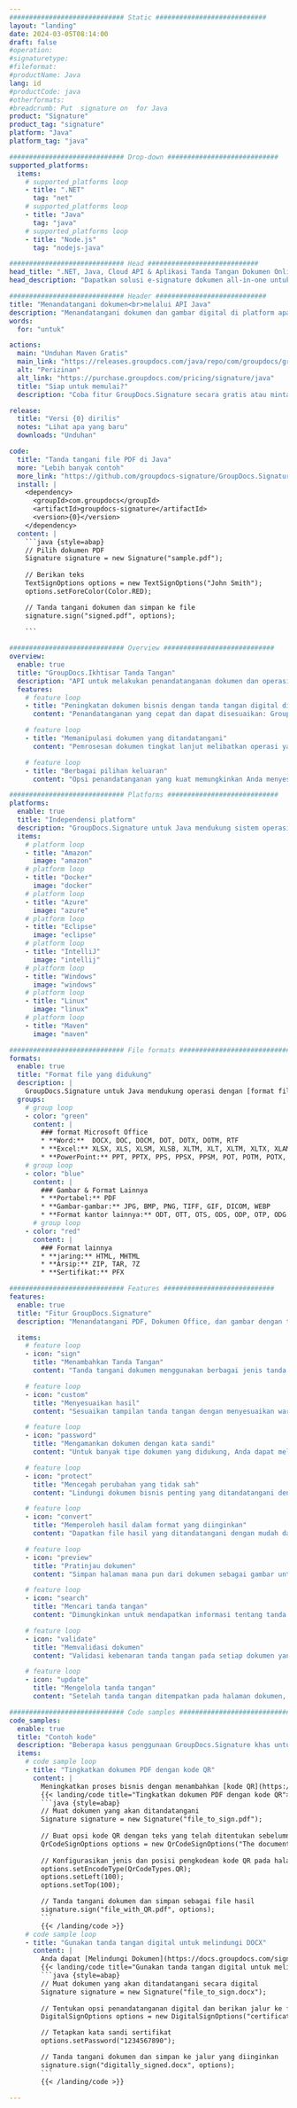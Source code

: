 ```yaml
---
############################# Static ############################
layout: "landing"
date: 2024-03-05T08:14:00
draft: false
#operation: 
#signaturetype: 
#fileformat: 
#productName: Java
lang: id
#productCode: java
#otherformats: 
#breadcrumb: Put  signature on  for Java
product: "Signature"
product_tag: "signature"
platform: "Java"
platform_tag: "java"

############################# Drop-down ############################
supported_platforms:
  items:
    # supported_platforms loop
    - title: ".NET"
      tag: "net"
    # supported_platforms loop
    - title: "Java"
      tag: "java"
    # supported_platforms loop
    - title: "Node.js"
      tag: "nodejs-java"

############################# Head ############################
head_title: ".NET, Java, Cloud API & Aplikasi Tanda Tangan Dokumen Online"
head_description: "Dapatkan solusi e-signature dokumen all-in-one untuk .NET, Java, dan aplikasi berbasis cloud. Tandatangani format dokumen umum secara online menggunakan fitur drag and drop sederhana"

############################# Header ############################
title: "Menandatangani dokumen<br>melalui API Java"
description: "Menandatangani dokumen dan gambar digital di platform apa pun menggunakan API fleksibel dan solusi berbasis aplikasi kami untuk pemrogram dan pengguna akhir."
words:
  for: "untuk"

actions:
  main: "Unduhan Maven Gratis"
  main_link: "https://releases.groupdocs.com/java/repo/com/groupdocs/groupdocs-signature/"
  alt: "Perizinan"
  alt_link: "https://purchase.groupdocs.com/pricing/signature/java"
  title: "Siap untuk memulai?"
  description: "Coba fitur GroupDocs.Signature secara gratis atau minta lisensi"

release:
  title: "Versi {0} dirilis"
  notes: "Lihat apa yang baru"
  downloads: "Unduhan"

code:
  title: "Tanda tangani file PDF di Java"
  more: "Lebih banyak contoh"
  more_link: "https://github.com/groupdocs-signature/GroupDocs.Signature-for-Java"
  install: |
    <dependency>
      <groupId>com.groupdocs</groupId>
      <artifactId>groupdocs-signature</artifactId>
      <version>{0}</version>
    </dependency>
  content: |
    ```java {style=abap}  
    // Pilih dokumen PDF
    Signature signature = new Signature("sample.pdf");
    
    // Berikan teks
    TextSignOptions options = new TextSignOptions("John Smith");
    options.setForeColor(Color.RED);

    // Tanda tangani dokumen dan simpan ke file
    signature.sign("signed.pdf", options);
    
    ```

############################# Overview ############################
overview:
  enable: true
  title: "GroupDocs.Ikhtisar Tanda Tangan"
  description: "API untuk melakukan penandatanganan dokumen dan operasi terkait dalam aplikasi Java"
  features:
    # feature loop
    - title: "Peningkatan dokumen bisnis dengan tanda tangan digital di Java"
      content: "Penandatanganan yang cepat dan dapat disesuaikan: GroupDocs.Signature untuk Java menawarkan beragam opsi tanda tangan digital untuk PDF, gambar, dan dokumen Office. Anda dapat menggunakan teks, kode batang, kode QR, sertifikat digital, gambar, atau metadata tersembunyi. Pemrosesan dokumen cepat dan efisien."

    # feature loop
    - title: "Memanipulasi dokumen yang ditandatangani"
      content: "Pemrosesan dokumen tingkat lanjut melibatkan operasi yang kuat pada dokumen yang ditandatangani menggunakan GroupDocs.Signature untuk Java. Anda dapat mencari dan memvalidasi tanda tangan yang telah ditambahkan ke dokumen bisnis menggunakan berbagai kriteria yang berguna. Selain itu, Anda dapat mengakses informasi rinci tentang dokumen atau mendapatkan gambar pratinjau halamannya."

    # feature loop
    - title: "Berbagai pilihan keluaran"
      content: "Opsi penandatanganan yang kuat memungkinkan Anda menyesuaikan output untuk dokumen yang ditandatangani dengan GroupDocs.Signature untuk Java. Anda dapat secara tepat memposisikan tanda tangan apa pun di halaman dokumen mana pun dan mengonfigurasi tampilannya dengan berbagai cara. Java API mendukung penyimpanan dokumen bisnis yang ditandatangani dalam berbagai format yang didukung dan menyediakan opsi untuk mengamankannya dengan kata sandi."

############################# Platforms ############################
platforms:
  enable: true
  title: "Independensi platform"
  description: "GroupDocs.Signature untuk Java mendukung sistem operasi, kerangka kerja, dan manajer paket berikut"
  items:
    # platform loop
    - title: "Amazon"
      image: "amazon"
    # platform loop
    - title: "Docker"
      image: "docker"
    # platform loop
    - title: "Azure"
      image: "azure"
    # platform loop
    - title: "Eclipse"
      image: "eclipse"
    # platform loop
    - title: "IntelliJ"
      image: "intellij"
    # platform loop
    - title: "Windows"
      image: "windows"
    # platform loop
    - title: "Linux"
      image: "linux"
    # platform loop
    - title: "Maven"
      image: "maven"

############################# File formats ############################
formats:
  enable: true
  title: "Format file yang didukung"
  description: |
    GroupDocs.Signature untuk Java mendukung operasi dengan [format file](https://docs.groupdocs.com/signature/java/supported-document-formats/) berikut.
  groups:
    # group loop
    - color: "green"
      content: |
        ### format Microsoft Office
        * **Word:**  DOCX, DOC, DOCM, DOT, DOTX, DOTM, RTF
        * **Excel:** XLSX, XLS, XLSM, XLSB, XLTM, XLT, XLTM, XLTX, XLAM, SXC, SpreadsheetML
        * **PowerPoint:** PPT, PPTX, PPS, PPSX, PPSM, POT, POTM, POTX, PPTM
    # group loop
    - color: "blue"
      content: |
        ### Gambar & Format Lainnya
        * **Portabel:** PDF
        * **Gambar-gambar:** JPG, BMP, PNG, TIFF, GIF, DICOM, WEBP
        * **Format kantor lainnya:** ODT, OTT, OTS, ODS, ODP, OTP, ODG
      # group loop
    - color: "red"
      content: |
        ### Format lainnya
        * **jaring:** HTML, MHTML
        * **Arsip:** ZIP, TAR, 7Z
        * **Sertifikat:** PFX

############################# Features ############################
features:
  enable: true
  title: "Fitur GroupDocs.Signature"
  description: "Menandatangani PDF, Dokumen Office, dan gambar dengan tanda tangan digital"

  items:
    # feature loop
    - icon: "sign"
      title: "Menambahkan Tanda Tangan"
      content: "Tanda tangani dokumen menggunakan berbagai jenis tanda tangan yang didukung dengan menempatkan tanda tangan digital secara tepat di posisi mana pun di halaman mana pun."

    # feature loop
    - icon: "custom"
      title: "Menyesuaikan hasil"
      content: "Sesuaikan tampilan tanda tangan dengan menyesuaikan warna, font, batas, rotasi, dan fitur lainnya untuk mencapai hasil yang diinginkan."

    # feature loop
    - icon: "password"
      title: "Mengamankan dokumen dengan kata sandi"
      content: "Untuk banyak tipe dokumen yang didukung, Anda dapat melindungi dokumen yang ditandatangani dengan kata sandi."

    # feature loop
    - icon: "protect"
      title: "Mencegah perubahan yang tidak sah"
      content: "Lindungi dokumen bisnis penting yang ditandatangani dengan sertifikat digital dari modifikasi yang tidak sah."

    # feature loop
    - icon: "convert"
      title: "Memperoleh hasil dalam format yang diinginkan"
      content: "Dapatkan file hasil yang ditandatangani dengan mudah dalam format apa pun yang didukung. Anda juga dapat mengonversi dokumen MS Word ke PDF dengan mudah."

    # feature loop
    - icon: "preview"
      title: "Pratinjau dokumen"
      content: "Simpan halaman mana pun dari dokumen sebagai gambar untuk diproses di masa mendatang."

    # feature loop
    - icon: "search"
      title: "Mencari tanda tangan"
      content: "Dimungkinkan untuk mendapatkan informasi tentang tanda tangan yang ditambahkan sebelumnya dalam dokumen tertentu."

    # feature loop
    - icon: "validate"
      title: "Memvalidasi dokumen"
      content: "Validasi kebenaran tanda tangan pada setiap dokumen yang ditandatangani."

    # feature loop
    - icon: "update"
      title: "Mengelola tanda tangan"
      content: "Setelah tanda tangan ditempatkan pada halaman dokumen, tanda tangan tersebut dapat dihapus, dipindahkan, atau diperbarui sesuai kebutuhan."

############################# Code samples ############################
code_samples:
  enable: true
  title: "Contoh kode"
  description: "Beberapa kasus penggunaan GroupDocs.Signature khas untuk operasi Java"
  items:
    # code sample loop
    - title: "Tingkatkan dokumen PDF dengan kode QR"
      content: |
        Meningkatkan proses bisnis dengan menambahkan [kode QR](https://docs.groupdocs.com/signature/java/esign-document-with-qr-code-signature/) ke halaman tertentu dokumen PDF dapat bermanfaat. Ada contoh cara menambahkan kode QR menggunakan GroupDocs.Signature untuk Java.
        {{< landing/code title="Tingkatkan dokumen PDF dengan kode QR">}}
        ```java {style=abap}
        // Muat dokumen yang akan ditandatangani
        Signature signature = new Signature("file_to_sign.pdf");
        
        // Buat opsi kode QR dengan teks yang telah ditentukan sebelumnya
        QrCodeSignOptions options = new QrCodeSignOptions("The document is approved by John Smith");
        
        // Konfigurasikan jenis dan posisi pengkodean kode QR pada halaman
        options.setEncodeType(QrCodeTypes.QR);
        options.setLeft(100);
        options.setTop(100);

        // Tanda tangani dokumen dan simpan sebagai file hasil
        signature.sign("file_with_QR.pdf", options);
        ```
        {{< /landing/code >}}
    # code sample loop
    - title: "Gunakan tanda tangan digital untuk melindungi DOCX"
      content: |
        Anda dapat [Melindungi Dokumen](https://docs.groupdocs.com/signature/java/esign-document-with-digital-signature/) menggunakan tanda tangan pribadi atau perusahaan yang disimpan sebagai sertifikat digital. Dokumen yang diamankan dengan sertifikat tidak dapat diubah tanpa membatalkan tanda tangannya.
        {{< landing/code title="Gunakan tanda tangan digital untuk melindungi DOCX">}}
        ```java {style=abap}   
        // Muat dokumen yang akan ditandatangani secara digital
        Signature signature = new Signature("file_to_sign.docx");
        
        // Tentukan opsi penandatanganan digital dan berikan jalur ke file sertifikat
        DigitalSignOptions options = new DigitalSignOptions("certificate.pfx");

        // Tetapkan kata sandi sertifikat
        options.setPassword("1234567890");

        // Tanda tangani dokumen dan simpan ke jalur yang diinginkan
        signature.sign("digitally_signed.docx", options);
        ```
        {{< /landing/code >}}

---
```

